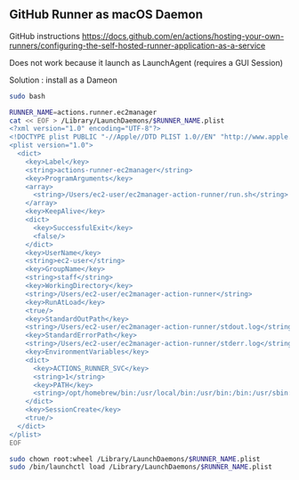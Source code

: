 ## GitHub Runner as macOS Daemon 

GitHub instructions 
https://docs.github.com/en/actions/hosting-your-own-runners/configuring-the-self-hosted-runner-application-as-a-service

Does not work because it launch as LaunchAgent (requires a GUI Session)

Solution : install as a Dameon

```sh
sudo bash 

RUNNER_NAME=actions.runner.ec2manager
cat << EOF > /Library/LaunchDaemons/$RUNNER_NAME.plist
<?xml version="1.0" encoding="UTF-8"?>
<!DOCTYPE plist PUBLIC "-//Apple//DTD PLIST 1.0//EN" "http://www.apple.com/DTDs/PropertyList-1.0.dtd">
<plist version="1.0">
  <dict>
    <key>Label</key>
    <string>actions-runner-ec2manager</string>
    <key>ProgramArguments</key>
    <array>
      <string>/Users/ec2-user/ec2manager-action-runner/run.sh</string>
    </array>
    <key>KeepAlive</key>
    <dict>
      <key>SuccessfulExit</key>
      <false/>
    </dict> 
    <key>UserName</key>
    <string>ec2-user</string>
    <key>GroupName</key>
    <string>staff</string>  
    <key>WorkingDirectory</key>
    <string>/Users/ec2-user/ec2manager-action-runner</string>
    <key>RunAtLoad</key>
    <true/>    
    <key>StandardOutPath</key>
    <string>/Users/ec2-user/ec2manager-action-runner/stdout.log</string>
    <key>StandardErrorPath</key>
    <string>/Users/ec2-user/ec2manager-action-runner/stderr.log</string>
    <key>EnvironmentVariables</key>
    <dict> 
      <key>ACTIONS_RUNNER_SVC</key>
      <string>1</string>
      <key>PATH</key>
      <string>/opt/homebrew/bin:/usr/local/bin:/usr/bin:/bin:/usr/sbin:/sbin</string>
    </dict>
    <key>SessionCreate</key>
    <true/>
  </dict>
</plist>
EOF

sudo chown root:wheel /Library/LaunchDaemons/$RUNNER_NAME.plist 
sudo /bin/launchctl load /Library/LaunchDaemons/$RUNNER_NAME.plist
```